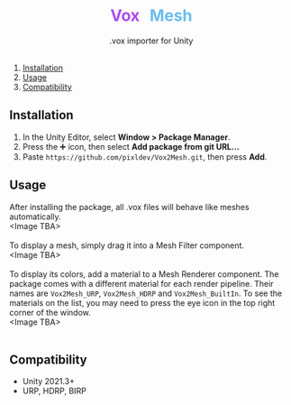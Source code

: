 <div align="center">
<h1><span style="color: #ac4cec;">Vox</span><span style="color: white;">2</span><span style="color: #6ebdee;">Mesh</span></h1>
<span>.vox importer for Unity</span>
</div>
<br/>

1. [Installation](#installation)
2. [Usage](#usage)
3. [Compatibility](#compatibility)

## Installation
1. In the Unity Editor, select **Window > Package Manager**.
2. Press the ➕ icon, then select **Add package from git URL...**
3. Paste `https://github.com/pixldev/Vox2Mesh.git`, then press **Add**.

## Usage
After installing the package, all .vox files will behave like meshes automatically.
<br/>\<Image TBA\><br/><br/>
To display a mesh, simply drag it into a Mesh Filter component.
<br/>\<Image TBA\><br/><br/>
To display its colors, add a material to a Mesh Renderer component.
The package comes with a different material for each render pipeline.
Their names are `Vox2Mesh_URP`, `Vox2Mesh_HDRP` and `Vox2Mesh_BuiltIn`.
To see the materials on the list, you may need to press the eye icon in the top right corner of the window. 
<br/>\<Image TBA\><br/><br/>

## Compatibility
- Unity 2021.3+
- URP, HDRP, BIRP
